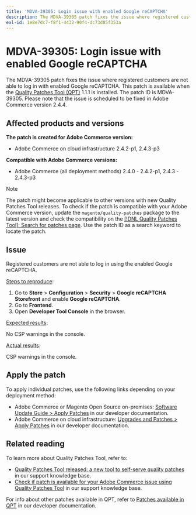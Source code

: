 ```yaml
---
title: 'MDVA-39305: Login issue with enabled Google reCAPTCHA'
description: The MDVA-39305 patch fixes the issue where registered customers are not able to log in with enabled Google reCAPTCHA. This patch is available when the [Quality Patches Tool (QPT)](/help/announcements/adobe-commerce-announcements/magento-quality-patches-released-new-tool-to-self-serve-quality-patches.md) 1.1.1 is installed. The patch ID is MDVA-39305. Please note that the issue is scheduled to be fixed in Adobe Commerce version 2.4.4.
exl-id: 1e8e7dc7-f8f1-4432-90f4-dc73d85f353a
---
```

# MDVA-39305: Login issue with enabled Google reCAPTCHA

The MDVA-39305 patch fixes the issue where registered customers are not able to log in with enabled Google reCAPTCHA. This patch is available when the [Quality Patches Tool (QPT)](/help/announcements/adobe-commerce-announcements/magento-quality-patches-released-new-tool-to-self-serve-quality-patches.md) 1.1.1 is installed. The patch ID is MDVA-39305. Please note that the issue is scheduled to be fixed in Adobe Commerce version 2.4.4.

## Affected products and versions

**The patch is created for Adobe Commerce version:**

* Adobe Commerce on cloud infrastructure 2.4.2-p1, 2.4.3-p3

**Compatible with Adobe Commerce versions:**

* Adobe Commerce (all deployment methods) 2.4.0 - 2.4.2-p1, 2.4.3 - 2.4.3-p3

>[!NOTE]
>
>The patch might become applicable to other versions with new Quality Patches Tool releases. To check if the patch is compatible with your Adobe Commerce version, update the `magento/quality-patches` package to the latest version and check the compatibility on the [[!DNL Quality Patches Tool]: Search for patches page](https://devdocs.magento.com/quality-patches/tool.html#patch-grid). Use the patch ID as a search keyword to locate the patch.

## Issue

Registered customers are not able to log in using the enabled Google reCAPTCHA.

<u>Steps to reproduce</u>:

1. Go to **Store** > **Configuration** > **Security** > **Google reCAPTCHA Storefront** and enable **Google reCAPTCHA**.
1. Go to **Frontend**.
1. Open **Developer Tool Console** in the browser.

<u>Expected results</u>:

No CSP warnings in the console.

<u>Actual results</u>:

CSP warnings in the console.

## Apply the patch

To apply individual patches, use the following links depending on your deployment method:

* Adobe Commerce or Magento Open Source on-premises: [Software Update Guide > Apply Patches](https://devdocs.magento.com/guides/v2.4/comp-mgr/patching/mqp.html) in our developer documentation.
* Adobe Commerce on cloud infrastructure: [Upgrades and Patches > Apply Patches](https://devdocs.magento.com/cloud/project/project-patch.html) in our developer documentation.

## Related reading

To learn more about Quality Patches Tool, refer to:

* [Quality Patches Tool released: a new tool to self-serve quality patches](/help/announcements/adobe-commerce-announcements/magento-quality-patches-released-new-tool-to-self-serve-quality-patches.md) in our support knowledge base.
* [Check if patch is available for your Adobe Commerce issue using Quality Patches Tool](/help/support-tools/patches-available-in-qpt-tool/check-patch-for-magento-issue-with-magento-quality-patches.md) in our support knowledge base.

For info about other patches available in QPT, refer to [Patches available in QPT](https://devdocs.magento.com/quality-patches/tool.html#patch-grid) in our developer documentation.
